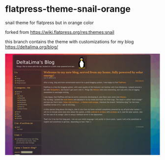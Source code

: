# flatpress-theme-snail-orange

snail theme for flatpress but in orange color

forked from https://wiki.flatpress.org/res:themes:snail

this branch contains the theme with customizations for my blog https://deltalima.org/blog/

![Preview](preview-large.png)
